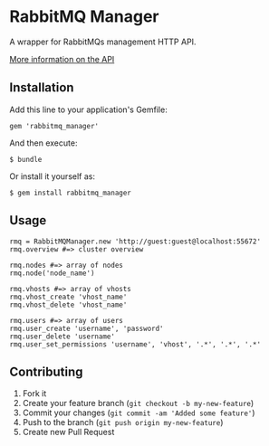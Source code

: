 # RabbitMQ Manager

A wrapper for RabbitMQs management HTTP API.

[More information on the API](http://hg.rabbitmq.com/rabbitmq-management/raw-file/rabbitmq_v3_2_4/priv/www/api/index.html)

## Installation

Add this line to your application's Gemfile:

    gem 'rabbitmq_manager'

And then execute:

    $ bundle

Or install it yourself as:

    $ gem install rabbitmq_manager

## Usage

    rmq = RabbitMQManager.new 'http://guest:guest@localhost:55672' 
    rmq.overview #=> cluster overview

    rmq.nodes #=> array of nodes
    rmq.node('node_name')

    rmq.vhosts #=> array of vhosts
    rmq.vhost_create 'vhost_name'
    rmq.vhost_delete 'vhost_name'

    rmq.users #=> array of users
    rmq.user_create 'username', 'password'
    rmq.user_delete 'username'
    rmq.user_set_permissions 'username', 'vhost', '.*', '.*', '.*'

## Contributing

1. Fork it
2. Create your feature branch (`git checkout -b my-new-feature`)
3. Commit your changes (`git commit -am 'Added some feature'`)
4. Push to the branch (`git push origin my-new-feature`)
5. Create new Pull Request
